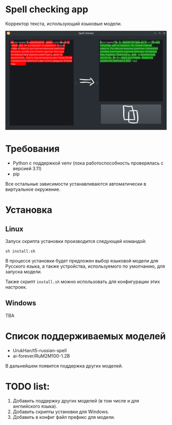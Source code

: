 # Spell checking app
Корректор текста, использующий языковые модели.

![Скриншот](./assets/screenshot.png)
# Требования
* Python с поддержкой venv (пока работоспособность проверялась с версией 3.11)
* pip


Все остальные зависимости устанавливаются автоматически в виртуальное окружение.

# Установка
## Linux
Запуск скрипта установки производится следующей командой:
```
sh install.sh
```
В процессе установки будет предложен выбор языковой модели для Русского языка,
а также устройства, используемого по умолчанию, для запуска модели.

Также скрипт `install.sh` можно использовать для конфигурации этих настроек.
## Windows
TBA

# Список поддерживаемых моделей
* UrukHan/t5-russian-spell
* ai-forever/RuM2M100-1.2B

В дальнейшем появится поддержка других моделей.

# TODO list:
1. Добавить поддержку других моделей (в том числе и для английского языка).
2. Добавить скрипты установки для Windows.
3. Добавить в конфиг файл префикс для модели.